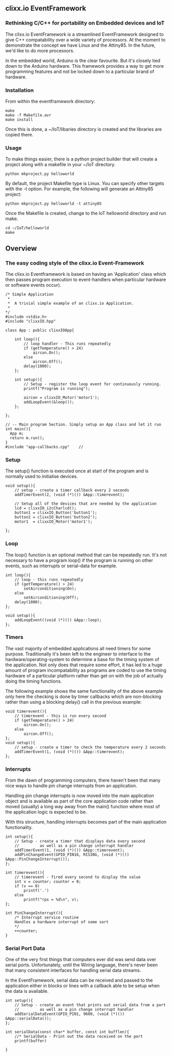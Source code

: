 ## clixx.io EventFramework

### Rethinking C/C++ for portability on Embedded devices and IoT

The clixx.io EventFramework is a streamlined EventFramework designed
to give C++ compatability over a wide variety of processors. At the
moment to demonstrate the concept we have Linux and the Attiny85. In 
the future, we'd like to do more processors. 

In the embedded world, Arduino is the clear favourite. But it's closely
tied down to the Arduino hardware. This framework provides a way to get
more programming features and not be locked down to a particular brand
of hardware.

### Installation

From within the eventframework directory:

	make
	make -f Makefile.avr
	make install
	
Once this is done, a ~/IoT/libaries directory is created and the libraries
are copied there.
	
### Usage

To make things easier, there is a python project builder that will create
a project along with a makefile in your ~/IoT directory.

	python mkproject.py helloworld 
	
By default, the project Makefile type is Linux. You can specify other targets
with the -t option. For example, the following will generate an Attiny85 project: 

	python mkproject.py helloworld -t attiny85
	
Once the Makefile is created, change to the IoT helloworld directory and
run make.

	cd ~/IoT/helloworld
	make
	
## Overview
### The easy coding style of the clixx.io Event-Framework

The clixx.io Eventframework is based on having an 'Application'
class which then passes program execution to event-handlers when
particular hardware or software events occur).

	/* Simple Application
	 * 
	 *  A trivial simple example of an clixx.io Application.
	 * 
	*/
	#include <stdio.h>
	#include "clixxIO.hpp"

	class App : public clixxIOApp{

		int loop(){
			// loop handler - This runs repeatedly
			if (getTemperature() > 24)
				aircon.On();
			else
				aircon.Off();
			delay(1000);
		};
		
		int setup(){
			// Setup - register the loop event for continuously running. 
			printf("Program is running");
			
			aircon = clixxIO_Motor('motor1');
			addLoopEvent(&loop());
		};
		
	};

	// -- Main program Section. Simply setup an App class and let it run
	int main(){
	  App m;
	  return m.run();
	} 
	#include "app-callbacks.cpp"	// 

### Setup

The setup() function is executed once at start of the program and
is normally used to initialise devices.

	void setup(){
		// setup - create a timer callback every 2 seconds
		addTimerEvent(2, (void (*)()) &App::timerevent);

        // Setup all of the devices that are needed by the application		
		lcd = clixxIO_i2cCharlcd();
		button1 = clixxIO_Button('button1');
		button2 = clixxIO_Button('button2');
		motor1  = clixxIO_Motor('motor1');
		 
	};

### Loop

The loop() function is an optional method that can be repeatedly
run. It's not necessary to have a program loop() if the program
is running on other events, such as interrupts or serial-data
for example.

    int loop(){
        // loop - this runs repeatedly
        if (getTemperature() > 24)
			setAirconditioning(On);
		else
			setAirconditioning(Off);
		delay(1000);
    };
    
	void setup(){
        addLoopEvent((void (*)()) &App::loop);
    };

### Timers

The vast majority of embedded applications all need timers for some
purpose. Traditionally it's been left to the engineer to interface
to the hardware/operating-system to determine a base for the timing
system of the application. Not only does that require some effort,
it has led to a huge amount of program incompatability as programs
are coded to use the timing hardware of a particular platform rather
than get on with the job of actually doing the timing functions.

The following example shows the same functionality of the above
example only here the checking is done by timer callbacks which
are non-blocking rather than using a blocking delay() call in
the previous example:

    void timerevent(){
        // timerevent - this is run every second
		if (getTemperature() > 24)
			aircon.On();
		else
			aircon.Off();
    };
	void setup(){
		// setup - create a timer to check the temperature every 2 seconds
		addTimerEvent(1, (void (*)()) &App::timerevent);
	};


### Interrupts

From the dawn of programming computers, there haven't been that many nice ways
to handle pin change interrupts from an application. 

Handling pin change interrupts is now moved into the main application object
and is available as part of the core application code rather than moved (usually) a
long way away from the main() function where most of the application logic is
expected to be.

With this structure, handling interrupts becomes part of the main application
functionality.

	int setup(){
		// Setup - create a timer that displays data every second
		//         as well as a pin change interrupt handler
		addTimerEvent(1, (void (*)()) &App::timerevent);
		addPinChangeEvent(GPIO_PIN16, RISING, (void (*)()) &App::PinChangeInterrupt());
	};
	
	int timerevent(){
		// timerevent - fired every second to display the value
		int v = counter; counter = 0;
		if (v == 0)
			printf('.')
		else
			printf("rps = %d\n", v);
	};
	
	int PinChangeInterrupt(){
		/* Interrupt service routine
		Handles a hardware interrupt of some sort
		*/
		++counter;
	}

### Serial Port Data

One of the very first things that computers ever did was send data over
serial ports. Unfortunately, until the Wiring language, there's never been
that many consistent interfaces for handling serial data streams.

In the EventFramework, serial data can be received and passed to the
application either in blocks or lines with a callback able to be setup
when the data is available.

	int setup(){
		// Setup - create an event that prints out serial data from a port
		//         as well as a pin change interrupt handler
		addSerialDataEvent(GPIO_PIN1, 9600, (void (*)()) &App::serialData());
	};
   
	int serialData(const char* buffer, const int bufflen){
		//* SerialData - Print out the data received on the port
		printf(buffer)

	}


